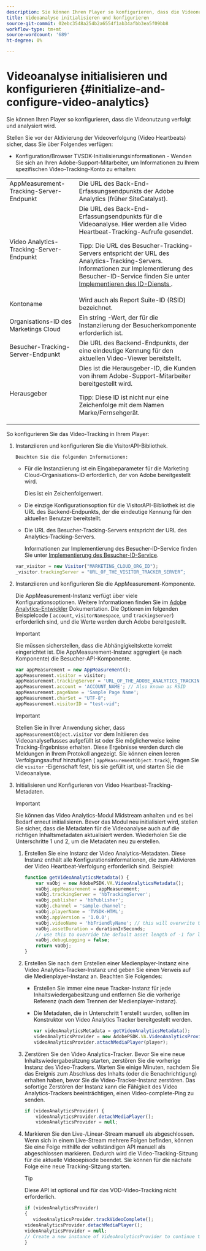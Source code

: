 ```yaml
---
description: Sie können Ihren Player so konfigurieren, dass die Videonutzung verfolgt und analysiert wird.
title: Videoanalyse initialisieren und konfigurieren
source-git-commit: 02ebc3548a254b2a6554f1ab34afbb3ea5f09bb8
workflow-type: tm+mt
source-wordcount: '689'
ht-degree: 0%

---
```


# Videoanalyse initialisieren und konfigurieren {#initialize-and-configure-video-analytics}

Sie können Ihren Player so konfigurieren, dass die Videonutzung verfolgt und analysiert wird.

Stellen Sie vor der Aktivierung der Videoverfolgung (Video Heartbeats) sicher, dass Sie über Folgendes verfügen:

* Konfiguration/Browser TVSDK-Initialisierungsinformationen - Wenden Sie sich an Ihren Adobe-Support-Mitarbeiter, um Informationen zu Ihrem spezifischen Video-Tracking-Konto zu erhalten:

<table id="table_3565328ABBEE4605A92EAE1ADE5D6F84">
 <tbody>
  <tr>
   <td colname="col1"> AppMeasurement-Tracking-Server-Endpunkt </td>
   <td colname="col2"> Die URL des Back-End-Erfassungsendpunkts der Adobe Analytics (früher SiteCatalyst). </td>
  </tr>
  <tr>
   <td colname="col1"> Video Analytics-Tracking-Server-Endpunkt </td>
   <td colname="col2"> Die URL des Back-End-Erfassungsendpunkts für die Videoanalyse. Hier werden alle Video Heartbeat-Tracking-Aufrufe gesendet. <p>Tipp: Die URL des Besucher-Tracking-Servers entspricht der URL des Analytics-Tracking-Servers. Informationen zur Implementierung des Besucher-ID-Service finden Sie unter <a href="https://experienceleague.adobe.com/docs/id-service/using/implementation/setup-target.html?lang=en" format="html" scope="external"> Implementieren des ID-Diensts </a>. </p> </td>
  </tr>
  <tr>
   <td colname="col1"> Kontoname </td>
   <td colname="col2"> Wird auch als Report Suite-ID (RSID) bezeichnet. </td>
  </tr>
  <tr>
   <td colname="col1"> Organisations-ID des Marketings Cloud </td>
   <td colname="col2"> Ein string -Wert, der für die Instanziierung der Besucherkomponente erforderlich ist. </td>
  </tr>
  <tr>
   <td colname="col1"> Besucher-Tracking-Server-Endpunkt </td>
   <td colname="col2"> Die URL des Backend-Endpunkts, der eine eindeutige Kennung für den aktuellen Video-Viewer bereitstellt. </td>
  </tr>
  <tr>
   <td colname="col1"> Herausgeber </td>
   <td colname="col2"> Dies ist die Herausgeber-ID, die Kunden von ihrem Adobe-Support-Mitarbeiter bereitgestellt wird. <p>Tipp: Diese ID ist nicht nur eine Zeichenfolge mit dem Namen Marke/Fernsehgerät. </p> </td>
  </tr>
 </tbody>
</table>

So konfigurieren Sie das Video-Tracking in Ihrem Player:

1. Instanziieren und konfigurieren Sie die VisitorAPI-Bibliothek.

       Beachten Sie die folgenden Informationen:
   
   * Für die Instanziierung ist ein Eingabeparameter für die Marketing Cloud-Organisations-ID erforderlich, der von Adobe bereitgestellt wird.

     Dies ist ein Zeichenfolgenwert.
   * Die einzige Konfigurationsoption für die VisitorAPI-Bibliothek ist die URL des Backend-Endpunkts, der die eindeutige Kennung für den aktuellen Benutzer bereitstellt.
   * Die URL des Besucher-Tracking-Servers entspricht der URL des Analytics-Tracking-Servers.

     Informationen zur Implementierung des Besucher-ID-Service finden Sie unter [Implementierung des Besucher-ID-Service](https://experienceleague.adobe.com/docs/id-service/using/implementation/setup-target.html?lang=en).

   ```js
   var_visitor = new Visitor("MARKETING_CLOUD_ORG_ID");
   _visitor.trackingServer = "URL_OF_THE_VISITOR_TRACKER_SERVER”;
   ```

2. Instanziieren und konfigurieren Sie die AppMeasurement-Komponente.

   Die AppMeasurement-Instanz verfügt über viele Konfigurationsoptionen. Weitere Informationen finden Sie im [Adobe Analytics-Entwickler](https://microsite.omniture.com/t2/help/en_US/reference/#Developer) Dokumentation. Die Optionen im folgenden Beispielcode ( `account`, `visitorNamespace`, und `trackingServer`) erforderlich sind, und die Werte werden durch Adobe bereitgestellt.

   >[!IMPORTANT]
   >
   >Sie müssen sicherstellen, dass die Abhängigkeitskette korrekt eingerichtet ist. Die AppMeasurement-Instanz aggregiert (je nach Komponente) die Besucher-API-Komponente.

   ```js
   var appMeasurement = new AppMeasurement();
   appMeasurement.visitor = visitor;
   appMeasurement.trackingServer = 'URL_OF_THE_ADOBE_ANALYTICS_TRACKING_SERVER';
   appMeasurement.account = 'ACCOUNT_NAME'; // Also known as RSID
   appMeasurement.pageName = 'Sample Page Name';
   appMeasurement.charSet = "UTF-8";
   appMeasurement.visitorID = "test-vid";
   ```

   >[!IMPORTANT]
   >
   >Stellen Sie in Ihrer Anwendung sicher, dass `appMeasurementObject.visitor` vor dem Initiieren des Videoanalyseflusses aufgefüllt ist oder Sie möglicherweise keine Tracking-Ergebnisse erhalten. Diese Ergebnisse werden durch die Meldungen in Ihrem Protokoll angezeigt. Sie können einen leeren Verfolgungsaufruf hinzufügen ( `appMeasurementObject.track`), fragen Sie die `visitor` -Eigenschaft fest, bis sie gefüllt ist, und starten Sie die Videoanalyse.

3. Initialisieren und Konfigurieren von Video Heartbeat-Tracking-Metadaten.

   >[!IMPORTANT]
   >
   >Sie können das Video Analytics-Modul Midstream anhalten und es bei Bedarf erneut initialisieren. Bevor das Modul neu initialisiert wird, stellen Sie sicher, dass die Metadaten für die Videoanalyse auch auf die richtigen Inhaltsmetadaten aktualisiert werden. Wiederholen Sie die Unterschritte 1 und 2, um die Metadaten neu zu erstellen.

   1. Erstellen Sie eine Instanz der Video Analytics-Metadaten.
Diese Instanz enthält alle Konfigurationsinformationen, die zum Aktivieren der Video Heartbeat-Verfolgung erforderlich sind. Beispiel:

      ```js
      function getVideoAnalyticsMetadata() {
          var vaObj = new AdobePSDK.VA.VideoAnalyticsMetadata();
          vaObj.appMeasurement = appMeasurement;
          vaObj.trackingServer = 'hbTrackingServer';
          vaObj.publisher = 'hbPublisher';
          vaObj.channel = 'sample-channel';
          vaObj.playerName = 'TVSDK-HTML';
          vaObj.appVersion = '1.0.0';
          vaObj.videoName = 'hbFriendlyName'; // this will overwrite the ContextData variable a.media.friendlyName
          vaObj.assetDuration = durationInSeconds;
          // use this to override the default asset length of -1 for live streams
          vaObj.debugLogging = false;
          return vaObj;
      }
      ```

   2. Erstellen Sie nach dem Erstellen einer Medienplayer-Instanz eine Video Analytics-Tracker-Instanz und geben Sie einen Verweis auf die Medienplayer-Instanz an.
Beachten Sie Folgendes:

      * Erstellen Sie immer eine neue Tracker-Instanz für jede Inhaltswiedergabesitzung und entfernen Sie die vorherige Referenz (nach dem Trennen der Medienplayer-Instanz).
      * Die Metadaten, die in Unterschritt 1 erstellt wurden, sollten im Konstruktor von Video Analytics Tracker bereitgestellt werden.

        ```js
        var videoAnalyticsMetadata = getVideoAnalyticsMetadata();
        videoAnalyticsProvider = new AdobePSDK.VA.VideoAnalyticsProvider(videoAnalyticsMetadata);
        videoAnalyticsProvider.attachMediaPlayer(player);
        ```

   3. Zerstören Sie den Video Analytics-Tracker.
Bevor Sie eine neue Inhaltswiedergabesitzung starten, zerstören Sie die vorherige Instanz des Video-Trackers. Warten Sie einige Minuten, nachdem Sie das Ereignis zum Abschluss des Inhalts (oder die Benachrichtigung) erhalten haben, bevor Sie die Video-Tracker-Instanz zerstören. Das sofortige Zerstören der Instanz kann die Fähigkeit des Video Analytics-Trackers beeinträchtigen, einen Video-complete-Ping zu senden.

      ```js
      if (videoAnalyticsProvider) {
          videoAnalyticsProvider.detachMediaPlayer();
          videoAnalyticsProvider = null;
      ```

   4. Markieren Sie den Live-/Linear-Stream manuell als abgeschlossen.
Wenn sich in einem Live-Stream mehrere Folgen befinden, können Sie eine Folge mithilfe der vollständigen API manuell als abgeschlossen markieren. Dadurch wird die Video-Tracking-Sitzung für die aktuelle Videoepisode beendet. Sie können für die nächste Folge eine neue Tracking-Sitzung starten.
      >[!TIP]
      >
      >Diese API ist optional und für das VOD-Video-Tracking nicht erforderlich.

      ```js
      if (videoAnalyticsProvider)
      {
         videoAnalyticsProvider.trackVideoComplete();
      videoAnalyticsProvider.detachMediaPlayer();
      videoAnalyticsProvider = null;
      // Create a new instance of VideoAnalyticsProvider to continue tracking.
      }
      ```
